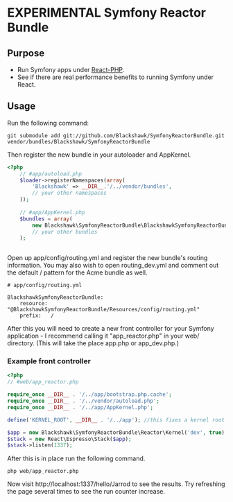 # EXPERIMENTAL Symfony Reactor Bundle

## Purpose

* Run Symfony apps under [React-PHP](https://github.com/react-php).
* See if there are real performance benefits to running Symfony under React.

## Usage

Run the following command:

```
git submodule add git://github.com/Blackshawk/SymfonyReactorBundle.git vendor/bundles/Blackshawk/SymfonyReactorBundle
```

Then register the new bundle in your autoloader and AppKernel.

```php
<?php
    // #app/autoload.php
    $loader->registerNamespaces(array(
        'Blackshawk' => __DIR__.'/../vendor/bundles',
        // your other namespaces
    ));
    
    // #app/AppKernel.php
    $bundles = array(
        new Blackshawk\SymfonyReactorBundle\BlackshawkSymfonyReactorBundle(),
        // your other bundles
    );
    
```

Open up app/config/routing.yml and register the new bundle's routing information. You may also wish to open routing_dev.yml and
comment out the default / pattern for the Acme bundle as well.

```
# app/config/routing.yml

BlackshawkSymfonyReactorBundle:
    resource: "@BlackshawkSymfonyReactorBundle/Resources/config/routing.yml"
    prefix:   /
```


After this you will need to create a new front controller for your Symfony application - I recommend calling it "app_reactor.php" in your web/ directory. (This will take the place app.php or app_dev.php.)


### Example front controller

```php
<?php
// #web/app_reactor.php

require_once __DIR__ . '/../app/bootstrap.php.cache';
require_once __DIR__ . '/../vendor/autoload.php';
require_once __DIR__ . '/../app/AppKernel.php';

define('KERNEL_ROOT', __DIR__ . '/../app'); //this fixes a kernel root error you might experience

$app = new Blackshawk\SymfonyReactorBundle\Reactor\Kernel('dev', true); //run in dev mode with debug mode on
$stack = new React\Espresso\Stack($app);
$stack->listen(1337);
```

After this is in place run the following command.

```
php web/app_reactor.php
```

Now visit http://localhost:1337/hello/Jarrod to see the results. Try refreshing the page several times to see the run counter increase.
